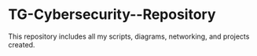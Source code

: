 # TG-Cybersecurity--Repository
This repository includes all my scripts, diagrams, networking, and projects created.

